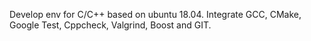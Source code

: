 Develop env for C/C++ based on ubuntu 18.04. Integrate GCC, CMake, Google Test, Cppcheck, Valgrind, Boost and GIT.
